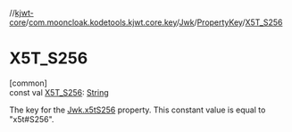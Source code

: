 //[kjwt-core](../../../../index.md)/[com.mooncloak.kodetools.kjwt.core.key](../../index.md)/[Jwk](../index.md)/[PropertyKey](index.md)/[X5T_S256](-x5-t_-s256.md)

# X5T_S256

[common]\
const val [X5T_S256](-x5-t_-s256.md): [String](https://kotlinlang.org/api/latest/jvm/stdlib/kotlin/-string/index.html)

The key for the [Jwk.x5tS256](../x5t-s256.md) property. This constant value is equal to &quot;x5t#S256&quot;.
